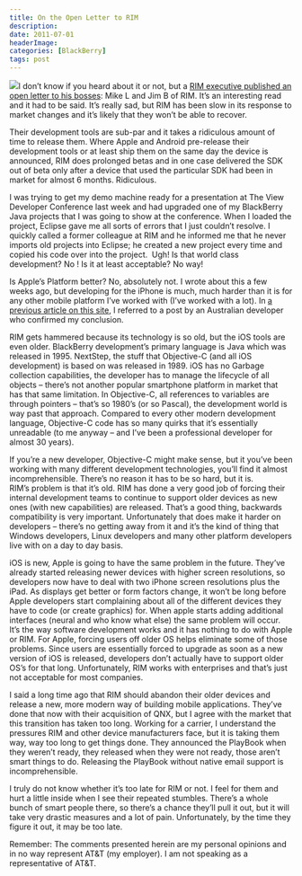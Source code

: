 ```yaml
---
title: On the Open Letter to RIM
description: 
date: 2011-07-01
headerImage: 
categories: [BlackBerry]
tags: post
---
```


![](/images/stories/2011/rim.jpg)I don’t know if you heard about it or not, but a [RIM executive published an open letter to his bosses](https://www.bgr.com/2011/06/30/open-letter-to-blackberry-bosses-senior-rim-exec-tells-all-as-company-crumbles-around-him/): Mike L and Jim B of RIM. It’s an interesting read and it had to be said. It’s really sad, but RIM has been slow in its response to market changes and it’s likely that they won’t be able to recover.

Their development tools are sub-par and it takes a ridiculous amount of time to release them. Where Apple and Android pre-release their development tools or at least ship them on the same day the device is announced, RIM does prolonged betas and in one case delivered the SDK out of beta only after a device that used the particular SDK had been in market for almost 6 months. Ridiculous.

I was trying to get my demo machine ready for a presentation at The View Developer Conference last week and had upgraded one of my BlackBerry Java projects that I was going to show at the conference. When I loaded the project, Eclipse gave me all sorts of errors that I just couldn’t resolve. I quickly called a former colleague at RIM and he informed me that he never imports old projects into Eclipse; he created a new project every time and copied his code over into the project.  Ugh! Is that world class development? No ! Is it at least acceptable? No way!

Is Apple’s Platform better? No, absolutely not. I wrote about this a few weeks ago, but developing for the iPhone is much, much harder than it is for any other mobile platform I’ve worked with (I’ve worked with a lot). In [a previous article on this site](index.php?option=com_content&view=article&id=246:going-cross-platform&catid=14&Itemid=22), I referred to a post by an Australian developer who confirmed my conclusion.

RIM gets hammered because its technology is so old, but the iOS tools are even older. BlackBerry development’s primary language is Java which was released in 1995. NextStep, the stuff that Objective-C (and all iOS development) is based on was released in 1989. iOS has no Garbage collection capabilities, the developer has to manage the lifecycle of all objects – there’s not another popular smartphone platform in market that has that same limitation. In Objective-C, all references to variables are through pointers – that’s so 1980’s (or so Pascal), the development world is way past that approach. Compared to every other modern development language, Objective-C code has so many quirks that it’s essentially unreadable (to me anyway – and I’ve been a professional developer for almost 30 years).

If you’re a new developer, Objective-C might make sense, but it you’ve been working with many different development technologies, you’ll find it almost incomprehensible. There’s no reason it has to be so hard, but it is.  
RIM’s problem is that it’s old. RIM has done a very good job of forcing their internal development teams to continue to support older devices as new ones (with new capabilities) are released. That’s a good thing, backwards compatibility is very important. Unfortunately that does make it harder on developers – there’s no getting away from it and it’s the kind of thing that Windows developers, Linux developers and many other platform developers live with on a day to day basis.

iOS is new, Apple is going to have the same problem in the future. They’ve already started releasing newer devices with higher screen resolutions, so developers now have to deal with two iPhone screen resolutions plus the iPad. As displays get better or form factors change, it won’t be long before Apple developers start complaining about all of the different devices they have to code (or create graphics) for. When apple starts adding additional interfaces (neural and who know what else) the same problem will occur. It’s the way software development works and it has nothing to do with Apple or RIM. For Apple, forcing users off older OS helps eliminate some of those problems. Since users are essentially forced to upgrade as soon as a new version of iOS is released, developers don’t actually have to support older OS’s for that long. Unfortunately, RIM works with enterprises and that’s just not acceptable for most companies.

I said a long time ago that RIM should abandon their older devices and release a new, more modern way of building mobile applications. They’ve done that now with their acquisition of QNX, but I agree with the market that this transition has taken too long. Working for a carrier, I understand the pressures RIM and other device manufacturers face, but it is taking them way, way too long to get things done. They announced the PlayBook when they weren’t ready, they released when they were not ready, those aren’t smart things to do. Releasing the PlayBook without native email support is incomprehensible.

I truly do not know whether it’s too late for RIM or not. I feel for them and hurt a little inside when I see their repeated stumbles. There’s a whole bunch of smart people there, so there’s a chance they’ll pull it out, but it will take very drastic measures and a lot of pain. Unfortunately, by the time they figure it out, it may be too late. 

Remember: The comments presented herein are my personal opinions and in no way represent AT&T (my employer). I am not speaking as a representative of AT&T.